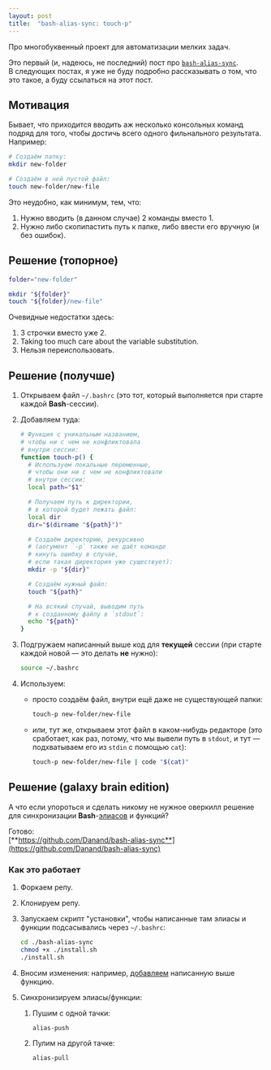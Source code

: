 ```yaml
---
layout: post
title:  "bash-alias-sync: touch-p"
---
```


<span class="hidden">Про многобуквенный проект для автоматизации мелких задач.</span>

Это первый (и, надеюсь, не последний) пост про [`bash-alias-sync`](https://github.com/Danand/bash-alias-sync).<br />
В следующих постах, я уже не буду подробно рассказывать о том, что это такое, а буду ссылаться на этот пост.

## Мотивация

Бывает, что приходится вводить аж несколько консольных команд подряд для того, чтобы достичь всего одного фильнального результата.<br />
Например:

```bash
# Создаём папку:
mkdir new-folder

# Создаём в ней пустой файл:
touch new-folder/new-file
```

Это неудобно, как минимум, тем, что:

1. Нужно вводить (в данном случае) 2 команды вместо 1.
2. Нужно либо скопипастить путь к папке, либо ввести его вручную (и без ошибок).

## Решение (топорное)

```bash
folder="new-folder"

mkdir "${folder}"
touch "${folder}/new-file"
```

Очевидные недостатки здесь:

1. 3 строчки вместо уже 2.
2. Taking too much care about the variable substitution.
3. Нельзя переиспользовать.

## Решение (получше)

1. Открываем файл `~/.bashrc` (это тот, который выполняется при старте каждой **Bash**-сессии).
2. Добавляем туда:

   ```bash
   # Функция с уникальным названием,
   # чтобы ни с чем не конфликтовала
   # внутри сессии:
   function touch-p() {
     # Используем локальные переменные,
     # чтобы они ни с чем не конфликтовали
     # внутри сессии:
     local path="$1"

     # Получаем путь к директории,
     # в которой будет лежать файл:
     local dir
     dir="$(dirname "${path}")"

     # Создаём директорию, рекурсивно
     # (аогумент `-p` также не даёт команде
     # кинуть ошибку в случае,
     # если такая директория уже существует):
     mkdir -p "${dir}"

     # Создаём нужный файл:
     touch "${path}"

     # На всякий случай, выводим путь
     # к созданному файлу в `stdout`:
     echo "${path}"
   }
   ```

3. Подгружаем написанный выше код для **текущей** сессии (при старте каждой новой — это делать **не** нужно):

   ```bash
   source ~/.bashrc
   ```

4. Используем:
   - просто создаём файл, внутри ещё даже не существующей папки:

     ```bash
     touch-p new-folder/new-file
     ```

   - _или_, тут же, открываем этот файл в каком-нибудь редакторе (это сработает, как раз, потому, что мы вывели путь в `stdout`, и тут — подхватываем его из `stdin` с помощью `cat`):

     ```bash
     touch-p new-folder/new-file | code "$(cat)"
     ```

## Решение (galaxy brain edition)

А что если упороться и сделать никому не нужное оверкилл решение для синхронизации **Bash**-[элиасов](https://en.wikipedia.org/wiki/Alias_(command)) и функций?

Готово:<br/>
[**https://github.com/Danand/bash-alias-sync**](https://github.com/Danand/bash-alias-sync)

### Как это работает

1. Форкаем репу.
2. Клонируем репу.
3. Запускаем скрипт "установки", чтобы написанные там элиасы и функции подсасывались через `~/.bashrc`:

   ```bash
   cd ./bash-alias-sync
   chmod +x ./install.sh
   ./install.sh
   ```

4. Вносим изменения: например, [добавляем](https://github.com/Danand/bash-alias-sync/commit/4d622b6723760715d3127dbef74ba506f2a0a4af) написанную выше функцию.

5. Синхронизируем элиасы/функции:
   1. Пушим с одной тачки:

      ```bash
      alias-push
      ```

   2. Пулим на другой тачке:

      ```bash
      alias-pull
      ```
